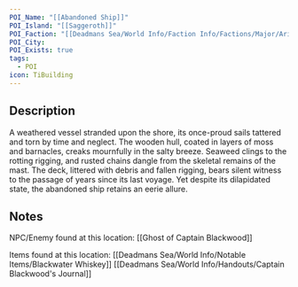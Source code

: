 ```yaml
---
POI_Name: "[[Abandoned Ship]]"
POI_Island: "[[Saggeroth]]"
POI_Faction: "[[Deadmans Sea/World Info/Faction Info/Factions/Major/Aristocratic Order/Bellwater]]"
POI_City: 
POI_Exists: true
tags:
  - POI
icon: TiBuilding
---
```

## Description 
A weathered vessel stranded upon the shore, its once-proud sails tattered and torn by time and neglect. The wooden hull, coated in layers of moss and barnacles, creaks mournfully in the salty breeze. Seaweed clings to the rotting rigging, and rusted chains dangle from the skeletal remains of the mast. The deck, littered with debris and fallen rigging, bears silent witness to the passage of years since its last voyage. Yet despite its dilapidated state, the abandoned ship retains an eerie allure.

## Notes
NPC/Enemy found at this location:
[[Ghost of Captain Blackwood]]


Items found at this location:
[[Deadmans Sea/World Info/Notable Items/Blackwater Whiskey]]
[[Deadmans Sea/World Info/Handouts/Captain Blackwood's Journal]]